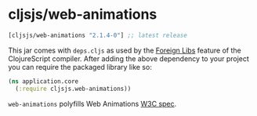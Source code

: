 # cljsjs/web-animations

[](dependency)
```clojure
[cljsjs/web-animations "2.1.4-0"] ;; latest release
```
[](/dependency)

This jar comes with `deps.cljs` as used by the [Foreign Libs][flibs] feature
of the ClojureScript compiler. After adding the above dependency to your project
you can require the packaged library like so:

```clojure
(ns application.core
  (:require cljsjs.web-animations))
```

`web-animations` polyfills Web Animations [W3C spec](http://w3c.github.io/web-animations/).

[flibs]: https://github.com/clojure/clojurescript/wiki/Foreign-Dependencies

